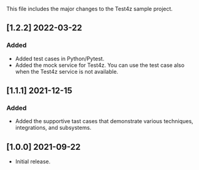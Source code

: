 This file includes the major changes to the Test4z sample project.

## [1.2.2] 2022-03-22
### Added

- Added test cases in Python/Pytest.
- Added the mock service for Test4z. You can use the test case also when the Test4z service is not available.

## [1.1.1] 2021-12-15

### Added

- Added the supportive tast cases that demonstrate various techniques, integrations, and subsystems.

## [1.0.0] 2021-09-22

- Initial release.

